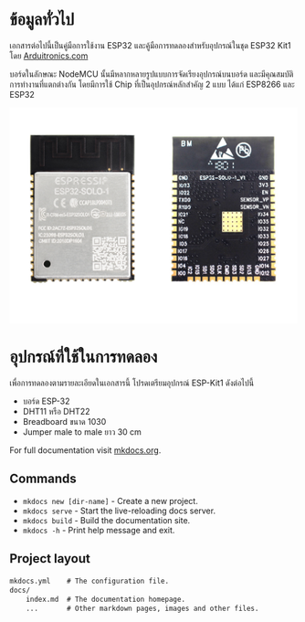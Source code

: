 # ข้อมูลทั่วไป
เอกสารต่อไปนี้เป็นคู่มือการใช้งาน ESP32 และคู้มือการทดลองสำหรับอุปกรณ์ในชุด ESP32 Kit1 โดย [Arduitronics.com](https://www.arduitronics.com) 

บอร์ดในลักษณะ NodeMCU นั้นมีหลากหลายรูปแบบการจัดเรียงอุปกรณ์บนบอร์ด และมีคุณสมบัติการทำงานที่แตกต่างกัน โดยมีการใช้ Chip ที่เป็นอุปกรณ์หลักสำคัญ 2 แบบ ได้แก่ ESP8266 และ ESP32

![ESP32 solo1 โดย Espressif!](https://github.com/arduitronics/ESP-kit1/raw/main/docs/img/ESP32_solo1.jpeg "ESP32")


# อุปกรณ์ที่ใช้ในการทดลอง
เพื่อการทดลองตามรายละเอียดในเอกสารนี้ โปรดเตรียมอุปกรณ์ ESP-Kit1 ดังต่อไปนี้

* บอร์ด ESP-32
* DHT11 หรือ DHT22 
* Breadboard ขนาด 1030
* Jumper male to male ยาว 30 cm



For full documentation visit [mkdocs.org](https://www.mkdocs.org).

## Commands

* `mkdocs new [dir-name]` - Create a new project.
* `mkdocs serve` - Start the live-reloading docs server.
* `mkdocs build` - Build the documentation site.
* `mkdocs -h` - Print help message and exit.

## Project layout

    mkdocs.yml    # The configuration file.
    docs/
        index.md  # The documentation homepage.
        ...       # Other markdown pages, images and other files.
